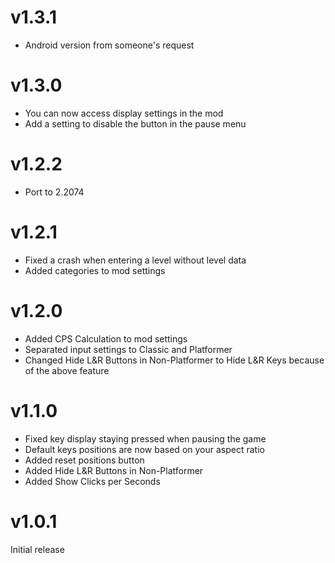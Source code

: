 # v1.3.1

- Android version from someone's request

# v1.3.0

- You can now access display settings in the mod 
- Add a setting to disable the button in the pause menu

# v1.2.2

- Port to 2.2074

# v1.2.1

- Fixed a crash when entering a level without level data
- Added categories to mod settings

# v1.2.0

- Added <cy>CPS Calculation</c> to mod settings
- Separated input settings to Classic and Platformer
- Changed <cy>Hide L&R Buttons in Non-Platformer</c> to <cy>Hide L&R Keys</c> because of the above feature

# v1.1.0

- Fixed key display staying pressed when pausing the game
- Default keys positions are now based on your aspect ratio
- Added reset positions button
- Added <cy>Hide L&R Buttons in Non-Platformer</c>
- Added <cy>Show Clicks per Seconds</c>

# v1.0.1

Initial release